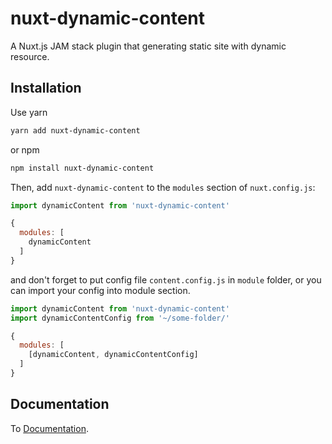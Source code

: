 # nuxt-dynamic-content
A Nuxt.js JAM stack plugin that generating static site with dynamic resource.

## Installation

Use yarn

```bash
yarn add nuxt-dynamic-content
```

or npm

```bash
npm install nuxt-dynamic-content
```

Then, add `nuxt-dynamic-content` to the `modules` section of `nuxt.config.js`:

```JavaScript
import dynamicContent from 'nuxt-dynamic-content'

{
  modules: [
    dynamicContent
  ]
}
```

and don't forget to put config file `content.config.js` in `module` folder, or you can import your config into module section.

```JavaScript
import dynamicContent from 'nuxt-dynamic-content'
import dynamicContentConfig from '~/some-folder/'

{
  modules: [
    [dynamicContent, dynamicContentConfig]
  ]
}
```

## Documentation

To [Documentation](https://azurewarth0920.github.io/nuxt-dynamic-content/).
